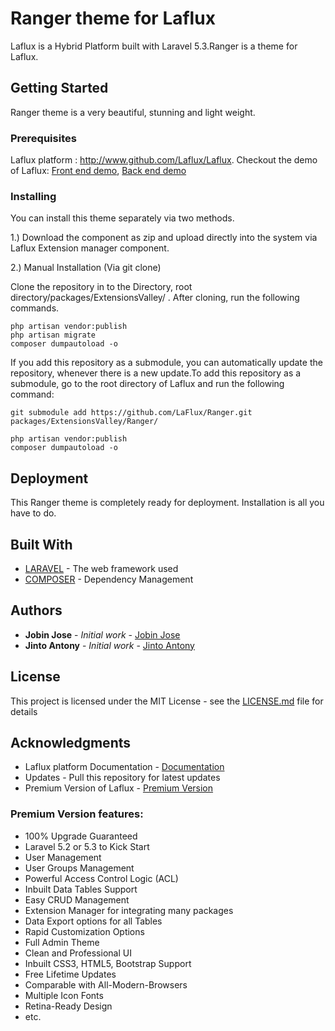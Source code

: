 # Ranger theme for Laflux

Laflux is a Hybrid Platform built with Laravel 5.3.Ranger is a theme for Laflux.

## Getting Started

Ranger theme is a very beautiful, stunning and light weight.

### Prerequisites

Laflux platform : http://www.github.com/Laflux/Laflux. Checkout the demo of Laflux: [Front end demo](http://demo.laflux.com/), [Back end demo](http://demo.laflux.com/admin/dashboard)

### Installing

You can install this theme separately via two methods.

1.) Download the component as zip and upload directly into the system via Laflux Extension manager component.

2.) Manual Installation (Via git clone)

Clone the repository in to the Directory, root directory/packages/ExtensionsValley/ . After cloning, run the following commands.

```
php artisan vendor:publish 
php artisan migrate
composer dumpautoload -o
```

If you add this repository as a submodule, you can automatically update the repository, whenever there is a new update.To add this repository as a submodule, go to the root directory of Laflux and run the following command:

```
git submodule add https://github.com/LaFlux/Ranger.git packages/ExtensionsValley/Ranger/

php artisan vendor:publish 
composer dumpautoload -o
```

## Deployment

This Ranger theme is completely ready for deployment. Installation is all you have to do.

## Built With

* [LARAVEL](https://laravel.com/) - The web framework used
* [COMPOSER](https://getcomposer.org/) - Dependency Management

## Authors

* **Jobin Jose** - *Initial work* - [Jobin Jose](https://github.com/Jobinjose01)
* **Jinto Antony** - *Initial work* - [Jinto Antony](https://github.com/JintoAntony)

## License

This project is licensed under the MIT License - see the [LICENSE.md](LICENSE.md) file for details

## Acknowledgments

* Laflux platform Documentation - [Documentation](http://docs.laflux.com/)
* Updates - Pull this repository for latest updates
* Premium Version of Laflux - [Premium Version](http://extensionsvalley.com/downloads/laravel-admin-dashboard/)

### Premium Version features:
* 100% Upgrade Guaranteed
* Laravel 5.2 or 5.3 to Kick Start
* User Management
* User Groups Management
* Powerful Access Control Logic (ACL)
* Inbuilt Data Tables Support
* Easy CRUD Management
* Extension Manager for integrating many packages
* Data Export options for all Tables
* Rapid Customization Options
* Full Admin Theme
* Clean and Professional UI
* Inbuilt CSS3, HTML5, Bootstrap Support
* Free Lifetime Updates
* Comparable with All-Modern-Browsers
* Multiple Icon Fonts
* Retina-Ready Design
* etc.


